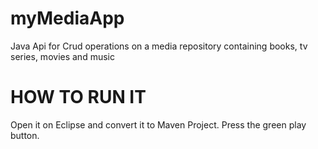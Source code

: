 # myMediaApp
Java Api for Crud operations on a media repository containing books, tv series, movies and music

# HOW TO RUN IT
Open it on Eclipse and convert it to Maven Project.
Press the green play button.
